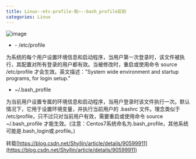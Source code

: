 ```yaml
---
title: Linux--etc-profile-和~--bash_profile区别
categories: Linux
---
```

![image](https://upload-images.jianshu.io/upload_images/15325592-34c0315be54a1240.jpg?imageMogr2/auto-orient/strip%7CimageView2/2/w/1240)
<!-- more -->

- \- /etc/profile

为系统的每个用户设置环境信息和启动程序，当用户第一次登录时，该文件被执行，其配置对所有登录的用户都有效。当被修改时，重启或使用命令 source /etc/profile 才会生效。英文描述：”System wide environment and startup programs, for login setup.”

- ~/.bash_profile

为当前用户设置专属的环境信息和启动程序，当用户登录时该文件执行一次。默认情况下，它用于设置环境变量，并执行当前用户的 .bashrc 文件。理念类似于 /etc/profile，只不过只对当前用户有效，需要重启或使用命令 source ~/.bash_profile 才能生效。(注意：Centos7系统命名为.bash_profile，其他系统可能是.bash_login或.profile。)

转载[https://blog.csdn.net/Shyllin/article/details/90599911](https://blog.csdn.net/Shyllin/article/details/90599911)

